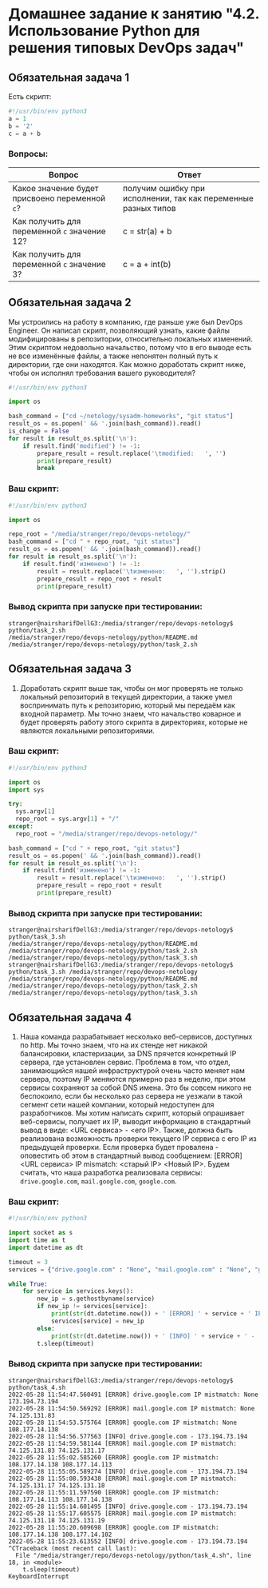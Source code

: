 
# Домашнее задание к занятию "4.2. Использование Python для решения типовых DevOps задач"

## Обязательная задача 1

Есть скрипт:
```python
#!/usr/bin/env python3
a = 1
b = '2'
c = a + b
```

### Вопросы:
| Вопрос  | Ответ                                                          |
| ------------- |----------------------------------------------------------------|
| Какое значение будет присвоено переменной `c`?  | получим ошибку при исполнении, так как переменные разных типов |
| Как получить для переменной `c` значение 12?  | c = str(a) + b                                                 |
| Как получить для переменной `c` значение 3?  | c = a + int(b)                                                 |

## Обязательная задача 2
Мы устроились на работу в компанию, где раньше уже был DevOps Engineer. Он написал скрипт, позволяющий узнать, какие файлы модифицированы в репозитории, относительно локальных изменений. Этим скриптом недовольно начальство, потому что в его выводе есть не все изменённые файлы, а также непонятен полный путь к директории, где они находятся. Как можно доработать скрипт ниже, чтобы он исполнял требования вашего руководителя?

```python
#!/usr/bin/env python3

import os

bash_command = ["cd ~/netology/sysadm-homeworks", "git status"]
result_os = os.popen(' && '.join(bash_command)).read()
is_change = False
for result in result_os.split('\n'):
    if result.find('modified') != -1:
        prepare_result = result.replace('\tmodified:   ', '')
        print(prepare_result)
        break
```

### Ваш скрипт:
```python
#!/usr/bin/env python3

import os

repo_root = "/media/stranger/repo/devops-netology/"
bash_command = ["cd " + repo_root, "git status"]
result_os = os.popen(' && '.join(bash_command)).read()
for result in result_os.split('\n'):
    if result.find('изменено') != -1:
        result = result.replace('\tизменено:   ', '').strip()
        prepare_result = repo_root + result
        print(prepare_result)
```

### Вывод скрипта при запуске при тестировании:
```
stranger@nairsharifDellG3:/media/stranger/repo/devops-netology$ python/task_2.sh 
/media/stranger/repo/devops-netology/python/README.md
/media/stranger/repo/devops-netology/python/task_2.sh

```

## Обязательная задача 3
1. Доработать скрипт выше так, чтобы он мог проверять не только локальный репозиторий в текущей директории, а также умел воспринимать путь к репозиторию, который мы передаём как входной параметр. Мы точно знаем, что начальство коварное и будет проверять работу этого скрипта в директориях, которые не являются локальными репозиториями.

### Ваш скрипт:
```python
#!/usr/bin/env python3

import os
import sys

try:
  sys.argv[1]
  repo_root = sys.argv[1] + "/"
except:
  repo_root = "/media/stranger/repo/devops-netology/"

bash_command = ["cd " + repo_root, "git status"]
result_os = os.popen(' && '.join(bash_command)).read()
for result in result_os.split('\n'):
    if result.find('изменено') != -1:
        result = result.replace('\tизменено:   ', '').strip()
        prepare_result = repo_root + result
        print(prepare_result)
```

### Вывод скрипта при запуске при тестировании:
```
stranger@nairsharifDellG3:/media/stranger/repo/devops-netology$ python/task_3.sh 
/media/stranger/repo/devops-netology/python/README.md
/media/stranger/repo/devops-netology/python/task_2.sh
/media/stranger/repo/devops-netology/python/task_3.sh
stranger@nairsharifDellG3:/media/stranger/repo/devops-netology$ python/task_3.sh /media/stranger/repo/devops-netology
/media/stranger/repo/devops-netology/python/README.md
/media/stranger/repo/devops-netology/python/task_2.sh
/media/stranger/repo/devops-netology/python/task_3.sh

```

## Обязательная задача 4
1. Наша команда разрабатывает несколько веб-сервисов, доступных по http. Мы точно знаем, что на их стенде нет никакой балансировки, кластеризации, за DNS прячется конкретный IP сервера, где установлен сервис. Проблема в том, что отдел, занимающийся нашей инфраструктурой очень часто меняет нам сервера, поэтому IP меняются примерно раз в неделю, при этом сервисы сохраняют за собой DNS имена. Это бы совсем никого не беспокоило, если бы несколько раз сервера не уезжали в такой сегмент сети нашей компании, который недоступен для разработчиков. Мы хотим написать скрипт, который опрашивает веб-сервисы, получает их IP, выводит информацию в стандартный вывод в виде: <URL сервиса> - <его IP>. Также, должна быть реализована возможность проверки текущего IP сервиса c его IP из предыдущей проверки. Если проверка будет провалена - оповестить об этом в стандартный вывод сообщением: [ERROR] <URL сервиса> IP mismatch: <старый IP> <Новый IP>. Будем считать, что наша разработка реализовала сервисы: `drive.google.com`, `mail.google.com`, `google.com`.

### Ваш скрипт:
```python
#!/usr/bin/env python3

import socket as s
import time as t
import datetime as dt

timeout = 3
services = {"drive.google.com" : "None", "mail.google.com" : "None", "google.com" : "None"}

while True:
    for service in services.keys():
        new_ip = s.gethostbyname(service)
        if new_ip != services[service]:
            print(str(dt.datetime.now()) + ' [ERROR] ' + service + ' IP mistmatch: ' + services[service] + ' ' + new_ip)
            services[service] = new_ip
        else:
            print(str(dt.datetime.now()) + ' [INFO] ' + service + ' - ' + services[service])
        t.sleep(timeout)


```

### Вывод скрипта при запуске при тестировании:
```
stranger@nairsharifDellG3:/media/stranger/repo/devops-netology$ python/task_4.sh 
2022-05-28 11:54:47.560491 [ERROR] drive.google.com IP mistmatch: None 173.194.73.194
2022-05-28 11:54:50.569292 [ERROR] mail.google.com IP mistmatch: None 74.125.131.83
2022-05-28 11:54:53.575764 [ERROR] google.com IP mistmatch: None 108.177.14.138
2022-05-28 11:54:56.577563 [INFO] drive.google.com - 173.194.73.194
2022-05-28 11:54:59.581144 [ERROR] mail.google.com IP mistmatch: 74.125.131.83 74.125.131.17
2022-05-28 11:55:02.585260 [ERROR] google.com IP mistmatch: 108.177.14.138 108.177.14.113
2022-05-28 11:55:05.589274 [INFO] drive.google.com - 173.194.73.194
2022-05-28 11:55:08.593438 [ERROR] mail.google.com IP mistmatch: 74.125.131.17 74.125.131.18
2022-05-28 11:55:11.597590 [ERROR] google.com IP mistmatch: 108.177.14.113 108.177.14.138
2022-05-28 11:55:14.601495 [INFO] drive.google.com - 173.194.73.194
2022-05-28 11:55:17.605575 [ERROR] mail.google.com IP mistmatch: 74.125.131.18 74.125.131.19
2022-05-28 11:55:20.609698 [ERROR] google.com IP mistmatch: 108.177.14.138 108.177.14.102
2022-05-28 11:55:23.613552 [INFO] drive.google.com - 173.194.73.194
^CTraceback (most recent call last):
  File "/media/stranger/repo/devops-netology/python/task_4.sh", line 18, in <module>
    t.sleep(timeout)
KeyboardInterrupt

```

